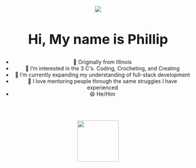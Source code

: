 
<p align="center">
<img src="https://i.giphy.com/media/v1.Y2lkPTc5MGI3NjExbjVueHlxZXBtZjkweWFkYTBwNW5xdXltNGVnanJjeThvNmhhMndlNyZlcD12MV9pbnRlcm5hbF9naWZfYnlfaWQmY3Q9Zw/WARZOJdolSXweVMLPG/giphy.gif" />

<div class="markdown-heading" dir="auto" style="font-size: x-large"><h2 tabindex="-1" class="heading-element" dir="auto" align="center">Hi, My name is Phillip<a id="user-content-about-the-project" class="anchor" aria-label="Permalink: About The Project" href="#about-the-project"></a></div>



<p align="center">
<ul align="center" list-style-type="none">
<li> 👋 Originally from Illinois </li>
<li> 👀 I’m interested in the 3 C's. Coding, Crocheting, and Creating </li>
<li> 🌱 I’m currently expanding my understanding of full-stack development </li>
<li>💞️ I love mentoring people through the same struggles I have experienced</li>
<li>😄 He/Him</li>
</ul>
</p>
<br></br>
<p align="center">
<a href="https://www.linkedin.com/in/phillipacampbell/">
<img src="https://img.shields.io/badge/LinkedIn-blue?logo=LinkedIn" width="110px" />
</a>
</p>

